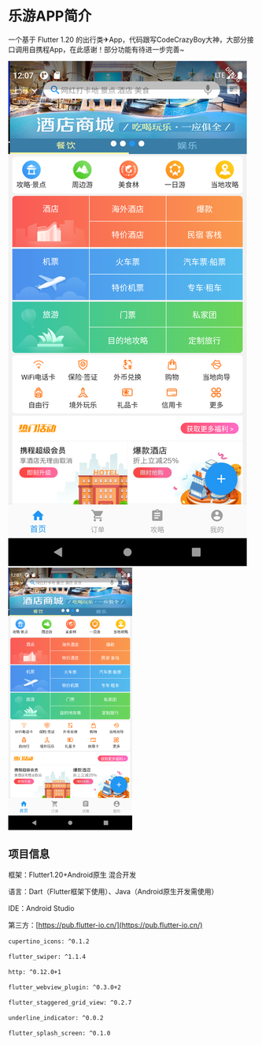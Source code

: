 # 乐游APP简介

一个基于 Flutter 1.20 的出行类✈App，代码跟写CodeCrazyBoy大神，大部分接口调用自携程App，在此感谢！部分功能有待进一步完善~

![Screenshot_1651838878.png](img/Screenshot_1651838878.png)
<img src="img/Screenshot_1651838878.png" width="50%" ></img>

## 项目信息

框架：Flutter1.20+Android原生 混合开发

语言：Dart（Flutter框架下使用）、Java（Android原生开发需使用）

IDE：Android Studio

第三方：[https://pub.flutter-io.cn/](https://pub.flutter-io.cn/)

``
    cupertino_icons: ^0.1.2
``

``
    flutter_swiper: ^1.1.4
``

``
    http: ^0.12.0+1
``

``
    flutter_webview_plugin: ^0.3.0+2
``

``
    flutter_staggered_grid_view: ^0.2.7
``

``
    underline_indicator: ^0.0.2
``

``
    flutter_splash_screen: ^0.1.0
``
